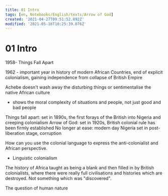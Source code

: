 ```yaml
---
title: 01 Intro
tags: [en, Notebooks/English/texts/Arrow of God]
created: '2021-04-27T09:51:52.892Z'
modified: '2021-05-16T10:25:39.076Z'
---
```


# 01 Intro
1958- Things Fall Apart

1962 - important year in history of modern African Countries, end of explicit colonialism, gaining independence from collapse of British Empire

Achebe doesn't wash away the disturbing things or sentimentalise the native African culture
- shows the moral complexity of situations and people, not just good and bad people

Things fall apart: set in 1890s, the first forays of the British into Nigeria and creeping colonialism
Arrow of God: set in 1920s, British colonial rule has been firmly established
No longer at ease: modern day Nigeria set in post-liberation stage, corruption 

How can you use the colonial language to express the anti-colonialist and African perspective.
- Linguistic colonialism

The history of Africa taught as being a blank and then filled in by British colonialists, where there were really full civilisations and histories which are destroyed. Not something which was "discovered".

The question of human nature


